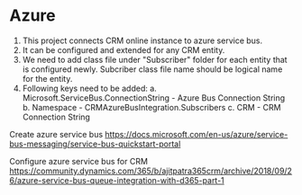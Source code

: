 # Azure

1. This project connects CRM online instance to azure service bus.
2. It can be configured and extended for any CRM entity.
3. We need to add class file under "Subscriber" folder for each entity that is configured newly.
   Subcriber class file name should be logical name for the entity.
4. Following keys need to be added:
    a. Microsoft.ServiceBus.ConnectionString - Azure Bus Connection String
    b. Namespace - CRMAzureBusIntegration.Subscribers
    c. CRM - CRM Connection String
    
Create azure service bus 
https://docs.microsoft.com/en-us/azure/service-bus-messaging/service-bus-quickstart-portal

Configure azure service bus for CRM
https://community.dynamics.com/365/b/ajitpatra365crm/archive/2018/09/26/azure-service-bus-queue-integration-with-d365-part-1
    
